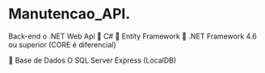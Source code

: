 # Manutencao_API.
Back-end
o .NET Web Api
 C#
 Entity Framework
 .NET Framework 4.6 ou superior (CORE é diferencial)

 Base de Dados
O SQL Server Express (LocalDB)
